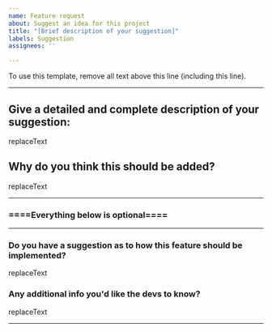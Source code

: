 ```yaml
---
name: Feature request
about: Suggest an idea for this project
title: "[Brief description of your suggestion]"
labels: Suggestion
assignees: ''

---
```


<!---
This is the suggestion template. It is for suggesting features or gameplay changes, not mods. If you want to suggest a mod, do so through the Discord because it will likely not be accepted save for rare circumstances, and we don't need the issue tracker cluttered. 

===================================
The title of this issue should be a brief description of your suggestion to make it easier to find, with the beginning being the name of a suggestion category inside brackets "[]". See below for the categories. 
Please provide the requested information. If you do not, your issue will simply be ignored and closed. You may be asked by a dev to provide additional information. If you do not provide additional information within a reasonable window of time, your issue will also be closed. 
===================================

Make sure to look at existing suggestions using the search feature so that you don't make duplicate suggestions. 

The different suggestion categories are: 
- Game mechanic: Related to general game mechanics.
- Recipe: Anything related to any kind of crafting or processing recipe.
- Mob: Anything related to mob spawning (minus the invasion feature), mob stats, or mob-planet distribution. 
- Worldgen: Anything related to general world generation.
- Planet: Anything related to planet design or features, as well as suggesting new planets (we rarely accept new planets unless it is relevant to progression and a unique enough design to warrant adding yet another dimension. Only applicable to The Atlas Project modpack).
- Other: Anything that doesn't fit the above categories.
--->

To use this template, remove all text above this line (including this line).

_____________________
## **Give a detailed and complete description of your suggestion:**
replaceText

## **Why do you think this should be added?**
replaceText

_____________________
### **====Everything below is optional====**
_____________________

### **Do you have a suggestion as to how this feature should be implemented?**
replaceText

### **Any additional info you'd like the devs to know?**
replaceText
______________________
